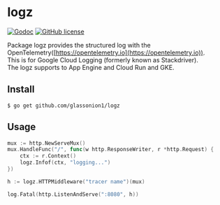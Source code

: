 # logz

[![Godoc](https://img.shields.io/badge/godoc-reference-blue)](https://godoc.org/github.com/glassonion1/logz)
[![GitHub license](https://img.shields.io/github/license/glassonion1/logz)](https://github.com/glassonion1/logz/blob/main/LICENSE)

Package logz provides the structured log with the OpenTelemetry([https://opentelemetry.io](https://opentelemetry.io)).  
This is for Google Cloud Logging (formerly known as Stackdriver).  
The logz supports to App Engine and Cloud Run and GKE.

## Install
```
$ go get github.com/glassonion1/logz
```

## Usage

```go
mux := http.NewServeMux()
mux.HandleFunc("/", func(w http.ResponseWriter, r *http.Request) {
    ctx := r.Context()
    logz.Infof(ctx, "logging...")
})

h := logz.HTTPMiddleware("tracer name")(mux)

log.Fatal(http.ListenAndServe(":8080", h))
```
